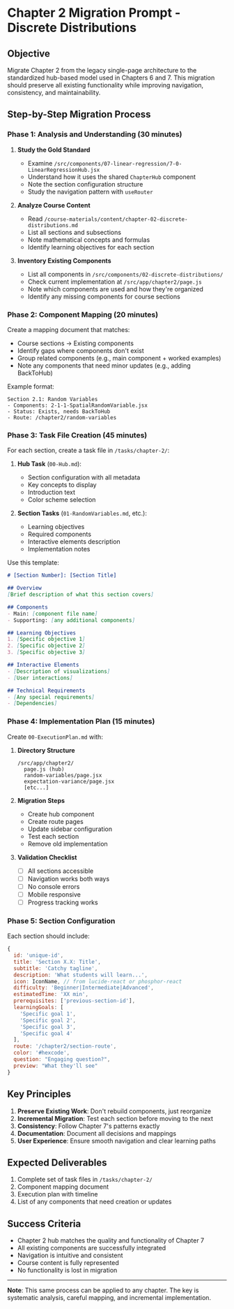 # Chapter 2 Migration Prompt - Discrete Distributions

## Objective
Migrate Chapter 2 from the legacy single-page architecture to the standardized hub-based model used in Chapters 6 and 7. This migration should preserve all existing functionality while improving navigation, consistency, and maintainability.

## Step-by-Step Migration Process

### Phase 1: Analysis and Understanding (30 minutes)

1. **Study the Gold Standard**
   - Examine `/src/components/07-linear-regression/7-0-LinearRegressionHub.jsx`
   - Understand how it uses the shared `ChapterHub` component
   - Note the section configuration structure
   - Study the navigation pattern with `useRouter`

2. **Analyze Course Content**
   - Read `/course-materials/content/chapter-02-discrete-distributions.md`
   - List all sections and subsections
   - Note mathematical concepts and formulas
   - Identify learning objectives for each section

3. **Inventory Existing Components**
   - List all components in `/src/components/02-discrete-distributions/`
   - Check current implementation at `/src/app/chapter2/page.js`
   - Note which components are used and how they're organized
   - Identify any missing components for course sections

### Phase 2: Component Mapping (20 minutes)

Create a mapping document that matches:
- Course sections → Existing components
- Identify gaps where components don't exist
- Group related components (e.g., main component + worked examples)
- Note any components that need minor updates (e.g., adding BackToHub)

Example format:
```
Section 2.1: Random Variables
- Components: 2-1-1-SpatialRandomVariable.jsx
- Status: Exists, needs BackToHub
- Route: /chapter2/random-variables
```

### Phase 3: Task File Creation (45 minutes)

For each section, create a task file in `/tasks/chapter-2/`:

1. **Hub Task** (`00-Hub.md`):
   - Section configuration with all metadata
   - Key concepts to display
   - Introduction text
   - Color scheme selection

2. **Section Tasks** (`01-RandomVariables.md`, etc.):
   - Learning objectives
   - Required components
   - Interactive elements description
   - Implementation notes

Use this template:
```markdown
# [Section Number]: [Section Title]

## Overview
[Brief description of what this section covers]

## Components
- Main: [component file name]
- Supporting: [any additional components]

## Learning Objectives
1. [Specific objective 1]
2. [Specific objective 2]
3. [Specific objective 3]

## Interactive Elements
- [Description of visualizations]
- [User interactions]

## Technical Requirements
- [Any special requirements]
- [Dependencies]
```

### Phase 4: Implementation Plan (15 minutes)

Create `00-ExecutionPlan.md` with:

1. **Directory Structure**
   ```
   /src/app/chapter2/
     page.js (hub)
     random-variables/page.jsx
     expectation-variance/page.jsx
     [etc...]
   ```

2. **Migration Steps**
   - Create hub component
   - Create route pages
   - Update sidebar configuration
   - Test each section
   - Remove old implementation

3. **Validation Checklist**
   - [ ] All sections accessible
   - [ ] Navigation works both ways
   - [ ] No console errors
   - [ ] Mobile responsive
   - [ ] Progress tracking works

### Phase 5: Section Configuration

Each section should include:
```javascript
{
  id: 'unique-id',
  title: 'Section X.X: Title',
  subtitle: 'Catchy tagline',
  description: 'What students will learn...',
  icon: IconName, // from lucide-react or phosphor-react
  difficulty: 'Beginner|Intermediate|Advanced',
  estimatedTime: 'XX min',
  prerequisites: ['previous-section-id'],
  learningGoals: [
    'Specific goal 1',
    'Specific goal 2',
    'Specific goal 3',
    'Specific goal 4'
  ],
  route: '/chapter2/section-route',
  color: '#hexcode',
  question: "Engaging question?",
  preview: "What they'll see"
}
```

## Key Principles

1. **Preserve Existing Work**: Don't rebuild components, just reorganize
2. **Incremental Migration**: Test each section before moving to the next
3. **Consistency**: Follow Chapter 7's patterns exactly
4. **Documentation**: Document all decisions and mappings
5. **User Experience**: Ensure smooth navigation and clear learning paths

## Expected Deliverables

1. Complete set of task files in `/tasks/chapter-2/`
2. Component mapping document
3. Execution plan with timeline
4. List of any components that need creation or updates

## Success Criteria

- Chapter 2 hub matches the quality and functionality of Chapter 7
- All existing components are successfully integrated
- Navigation is intuitive and consistent
- Course content is fully represented
- No functionality is lost in migration

---

**Note**: This same process can be applied to any chapter. The key is systematic analysis, careful mapping, and incremental implementation.